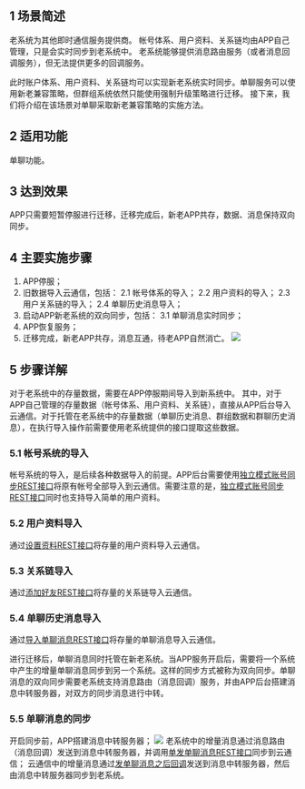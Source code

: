 ## 1 场景简述

老系统为其他即时通信服务提供商。
帐号体系、用户资料、关系链均由APP自己管理，只是会实时同步到老系统中。
老系统能够提供消息路由服务（或者消息回调服务），但无法提供更多的回调服务。

此时账户体系、用户资料、关系链均可以实现新老系统实时同步。单聊服务可以使用新老兼容策略，但群组系统依然只能使用强制升级策略进行迁移。
接下来，我们将介绍在该场景对单聊采取新老兼容策略的实施方法。

## 2 适用功能

单聊功能。

## 3 达到效果

APP只需要短暂停服进行迁移，迁移完成后，新老APP共存，数据、消息保持双向同步。

## 4 主要实施步骤

1. APP停服；
2. 旧数据导入云通信，包括：
	  2.1 帐号体系的导入；
	  2.2 用户资料的导入；
	  2.3 用户关系链的导入；
	  2.4 单聊历史消息导入；
3. 启动APP新老系统的双向同步，包括：
	  3.1 单聊消息实时同步；
4. APP恢复服务；
5. 迁移完成，新老APP共存，消息互通，待老APP自然消亡。
![](http://imgcache.tce.fsphere.cn/static/mccdn.qcloud.com/static/img/c144849110617b18a818144e18c33dd2/image.png)

## 5 步骤详解

对于老系统中的存量数据，需要在APP停服期间导入到新系统中。
其中，对于APP自己管理的存量数据（帐号体系、用户资料、关系链），直接从APP后台导入云通信。对于托管在老系统中的存量数据（单聊历史消息、群组数据和群聊历史消息），在执行导入操作前需要使用老系统提供的接口提取这些数据。

### 5.1 帐号系统的导入

帐号系统的导入，是后续各种数据导入的前提。APP后台需要使用[独立模式账号同步REST接口](/doc/product/269/独立模式账号同步接口)将原有帐号全部导入到云通信。需要注意的是，[独立模式账号同步REST接口](/doc/product/269/独立模式账号同步接口)同时也支持导入简单的用户资料。

### 5.2 用户资料导入

通过[设置资料REST接口](/doc/product/269/设置资料)将存量的用户资料导入云通信。

### 5.3 关系链导入

通过[添加好友REST接口](/doc/product/269/添加好友)将存量的关系链导入云通信。

### 5.4 单聊历史消息导入

通过[导入单聊消息REST接口](/doc/product/269/导入单聊消息)将存量的单聊消息导入云通信。

进行迁移后，单聊消息同时托管在新老系统。当APP服务开启后，需要将一个系统中产生的增量单聊消息同步到另一个系统。这样的同步方式被称为双向同步。单聊消息的双向同步需要老系统支持消息路由（消息回调）服务，并由APP后台搭建消息中转服务器，对双方的同步消息进行中转。

### 5.5 单聊消息的同步

开启同步前，APP搭建消息中转服务器；
![](http://imgcache.tce.fsphere.cn/static/mccdn.qcloud.com/static/img/222c7b983928cd6ff4fc07ca361680de/image.png)
老系统中的增量消息通过消息路由（消息回调）发送到消息中转服务器，并调用[单发单聊消息REST接口](/doc/product/269/单发单聊消息)同步到云通信；
云通信中的增量消息通过[发单聊消息之后回调](/doc/product/269/发单聊消息之后回调)发送到消息中转服务器，然后由消息中转服务器同步到老系统。

